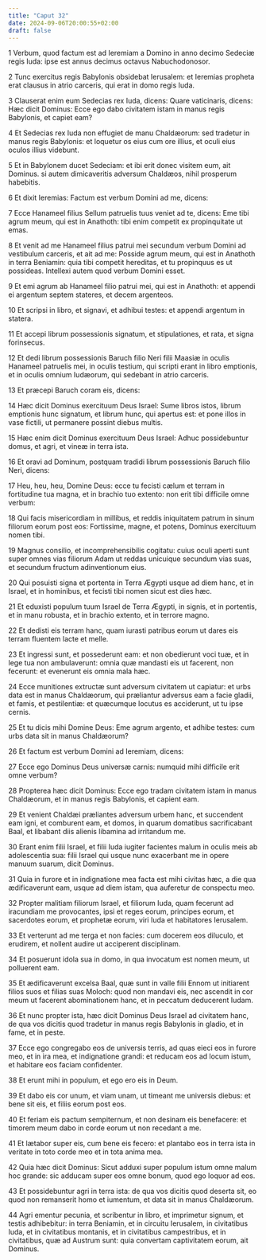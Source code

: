 ```yaml
---
title: "Caput 32"
date: 2024-09-06T20:00:55+02:00
draft: false
---
```



1 Verbum, quod factum est ad Ieremiam a Domino in anno decimo Sedeciæ regis Iuda: ipse est annus decimus octavus Nabuchodonosor.

2 Tunc exercitus regis Babylonis obsidebat Ierusalem: et Ieremias propheta erat clausus in atrio carceris, qui erat in domo regis Iuda.

3 Clauserat enim eum Sedecias rex Iuda, dicens: Quare vaticinaris, dicens: Hæc dicit Dominus: Ecce ego dabo civitatem istam in manus regis Babylonis, et capiet eam?

4 Et Sedecias rex Iuda non effugiet de manu Chaldæorum: sed tradetur in manus regis Babylonis: et loquetur os eius cum ore illius, et oculi eius oculos illius videbunt.

5 Et in Babylonem ducet Sedeciam: et ibi erit donec visitem eum, ait Dominus. si autem dimicaveritis adversum Chaldæos, nihil prosperum habebitis.

6 Et dixit Ieremias: Factum est verbum Domini ad me, dicens:

7 Ecce Hanameel filius Sellum patruelis tuus veniet ad te, dicens: Eme tibi agrum meum, qui est in Anathoth: tibi enim competit ex propinquitate ut emas.

8 Et venit ad me Hanameel filius patrui mei secundum verbum Domini ad vestibulum carceris, et ait ad me: Posside agrum meum, qui est in Anathoth in terra Beniamin: quia tibi competit hereditas, et tu propinquus es ut possideas. Intellexi autem quod verbum Domini esset.

9 Et emi agrum ab Hanameel filio patrui mei, qui est in Anathoth: et appendi ei argentum septem stateres, et decem argenteos.

10 Et scripsi in libro, et signavi, et adhibui testes: et appendi argentum in statera.

11 Et accepi librum possessionis signatum, et stipulationes, et rata, et signa forinsecus.

12 Et dedi librum possessionis Baruch filio Neri filii Maasiæ in oculis Hanameel patruelis mei, in oculis testium, qui scripti erant in libro emptionis, et in oculis omnium Iudæorum, qui sedebant in atrio carceris.

13 Et præcepi Baruch coram eis, dicens:

14 Hæc dicit Dominus exercituum Deus Israel: Sume libros istos, librum emptionis hunc signatum, et librum hunc, qui apertus est: et pone illos in vase fictili, ut permanere possint diebus multis.

15 Hæc enim dicit Dominus exercituum Deus Israel: Adhuc possidebuntur domus, et agri, et vineæ in terra ista.

16 Et oravi ad Dominum, postquam tradidi librum possessionis Baruch filio Neri, dicens:

17 Heu, heu, heu, Domine Deus: ecce tu fecisti cælum et terram in fortitudine tua magna, et in brachio tuo extento: non erit tibi difficile omne verbum:

18 Qui facis misericordiam in millibus, et reddis iniquitatem patrum in sinum filiorum eorum post eos: Fortissime, magne, et potens, Dominus exercituum nomen tibi.

19 Magnus consilio, et incomprehensibilis cogitatu: cuius oculi aperti sunt super omnes vias filiorum Adam ut reddas unicuique secundum vias suas, et secundum fructum adinventionum eius.

20 Qui posuisti signa et portenta in Terra Ægypti usque ad diem hanc, et in Israel, et in hominibus, et fecisti tibi nomen sicut est dies hæc.

21 Et eduxisti populum tuum Israel de Terra Ægypti, in signis, et in portentis, et in manu robusta, et in brachio extento, et in terrore magno.

22 Et dedisti eis terram hanc, quam iurasti patribus eorum ut dares eis terram fluentem lacte et melle.

23 Et ingressi sunt, et possederunt eam: et non obedierunt voci tuæ, et in lege tua non ambulaverunt: omnia quæ mandasti eis ut facerent, non fecerunt: et evenerunt eis omnia mala hæc.

24 Ecce munitiones extructæ sunt adversum civitatem ut capiatur: et urbs data est in manus Chaldæorum, qui præliantur adversus eam a facie gladii, et famis, et pestilentiæ: et quæcumque locutus es acciderunt, ut tu ipse cernis.

25 Et tu dicis mihi Domine Deus: Eme agrum argento, et adhibe testes: cum urbs data sit in manus Chaldæorum?

26 Et factum est verbum Domini ad Ieremiam, dicens:

27 Ecce ego Dominus Deus universæ carnis: numquid mihi difficile erit omne verbum?

28 Propterea hæc dicit Dominus: Ecce ego tradam civitatem istam in manus Chaldæorum, et in manus regis Babylonis, et capient eam.

29 Et venient Chaldæi præliantes adversum urbem hanc, et succendent eam igni, et comburent eam, et domos, in quarum domatibus sacrificabant Baal, et libabant diis alienis libamina ad irritandum me.

30 Erant enim filii Israel, et filii Iuda iugiter facientes malum in oculis meis ab adolescentia sua: filii Israel qui usque nunc exacerbant me in opere manuum suarum, dicit Dominus.

31 Quia in furore et in indignatione mea facta est mihi civitas hæc, a die qua ædificaverunt eam, usque ad diem istam, qua auferetur de conspectu meo.

32 Propter malitiam filiorum Israel, et filiorum Iuda, quam fecerunt ad iracundiam me provocantes, ipsi et reges eorum, principes eorum, et sacerdotes eorum, et prophetæ eorum, viri Iuda et habitatores Ierusalem.

33 Et verterunt ad me terga et non facies: cum docerem eos diluculo, et erudirem, et nollent audire ut acciperent disciplinam.

34 Et posuerunt idola sua in domo, in qua invocatum est nomen meum, ut polluerent eam.

35 Et ædificaverunt excelsa Baal, quæ sunt in valle filii Ennom ut initiarent filios suos et filias suas Moloch: quod non mandavi eis, nec ascendit in cor meum ut facerent abominationem hanc, et in peccatum deducerent Iudam.

36 Et nunc propter ista, hæc dicit Dominus Deus Israel ad civitatem hanc, de qua vos dicitis quod tradetur in manus regis Babylonis in gladio, et in fame, et in peste.

37 Ecce ego congregabo eos de universis terris, ad quas eieci eos in furore meo, et in ira mea, et indignatione grandi: et reducam eos ad locum istum, et habitare eos faciam confidenter.

38 Et erunt mihi in populum, et ego ero eis in Deum.

39 Et dabo eis cor unum, et viam unam, ut timeant me universis diebus: et bene sit eis, et filiis eorum post eos.

40 Et feriam eis pactum sempiternum, et non desinam eis benefacere: et timorem meum dabo in corde eorum ut non recedant a me.

41 Et lætabor super eis, cum bene eis fecero: et plantabo eos in terra ista in veritate in toto corde meo et in tota anima mea.

42 Quia hæc dicit Dominus: Sicut adduxi super populum istum omne malum hoc grande: sic adducam super eos omne bonum, quod ego loquor ad eos.

43 Et possidebuntur agri in terra ista: de qua vos dicitis quod deserta sit, eo quod non remanserit homo et iumentum, et data sit in manus Chaldæorum.

44 Agri ementur pecunia, et scribentur in libro, et imprimetur signum, et testis adhibebitur: in terra Beniamin, et in circuitu Ierusalem, in civitatibus Iuda, et in civitatibus montanis, et in civitatibus campestribus, et in civitatibus, quæ ad Austrum sunt: quia convertam captivitatem eorum, ait Dominus.

